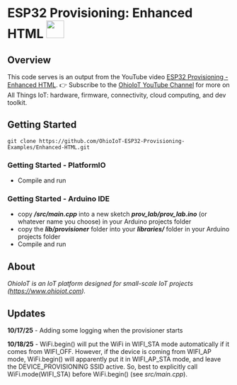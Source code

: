# ESP32 Provisioning: Enhanced HTML <a href="https://www.ohioiot.com"><img src="https://www.ohioiot.com/images/logo.jpg" width="40" ></a>


## Overview
This code serves is an output from the YouTube video [ESP32 Provisioning - Enhanced HTML](https://youtu.be/UBM_KC4RHlo).  👉 Subscribe to the [OhioIoT YouTube Channel](https://www.youtube.com/@OhioIoT?sub_confirmation=1) for more on All Things IoT: hardware, firmware, connectivity, cloud computing, and dev toolkit.


## Getting Started
```
git clone https://github.com/OhioIoT-ESP32-Provisioning-Examples/Enhanced-HTML.git
```


### Getting Started - PlatformIO
- Compile and run

### Getting Started - Arduino IDE 
- copy ***/src/main.cpp*** into a new sketch ***prov_lab/prov_lab.ino*** (or whatever name you choose) in your Arduino projects folder
- copy the ***lib/provisioner*** folder into your ***libraries/*** folder in your Arduino projects folder
- Compile and run


## About
*OhioIoT is an IoT platform designed for small-scale IoT projects (https://www.ohioiot.com).*


## Updates

**10/17/25** - Adding some logging when the provisioner starts

**10/18/25** - WiFi.begin() will put the WiFi in WIFI_STA mode automatically if it comes from WIFI_OFF.  However, if the device is coming from WIFI_AP mode, WiFi.begin() will apparently put it in WIFI_AP_STA mode, and leave the DEVICE_PROVISIONING SSID active.  So, best to explicitly call WiFi.mode(WIFI_STA) before WiFi.begin() (see _src/main.cpp_).  